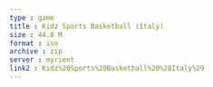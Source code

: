 ```yaml
---
type : game
title : Kidz Sports Basketball (Italy)
size : 44.8 M
format : iso
archive : zip
server : myrient
link2 : Kidz%20Sports%20Basketball%20%28Italy%29
---
```

